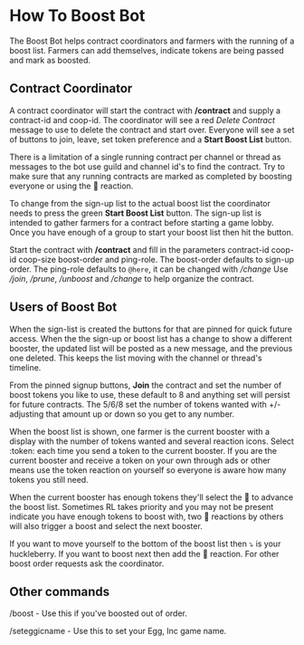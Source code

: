 # How To Boost Bot

The Boost Bot helps contract coordinators and farmers with the running of a boost list. Farmers can add themselves, indicate tokens are being passed and mark as boosted.

## Contract Coordinator

A contract coordinator will start the contract with **/contract** and supply a contract-id and coop-id.
The coordinator will see a red *Delete Contract* message to use to delete the contract and start over.
Everyone will see a set of buttons to join, leave, set token preference and a **Start Boost List** button.

There is a limitation of a single running contract per channel or thread as messages to the bot use guild and channel id's to find the contract. Try to make sure that any running contracts are marked as completed by boosting everyone or using the 🏁 reaction.

To change from the sign-up list to the actual boost list the coordinator needs to press the green **Start Boost List** button. The sign-up list is intended to gather farmers for a contract before starting a game lobby. Once you have enough of a group to start your boost list then hit the button.

Start the contract with **/contract** and fill in the parameters contract-id coop-id coop-size boost-order and ping-role. The boost-order defaults to sign-up order. The ping-role defaults to `@here`, it can be changed with */change*
Use */join*, */prune*, */unboost* and */change* to help organize the contract.

## Users of Boost Bot

When the sign-list is created the buttons for that are pinned for quick future access. When the the sign-up or boost list has a change to show a different booster, the updated list will be posted as a new message, and the previous one deleted. This keeps the list moving with the channel or thread's timeline.

From the pinned signup buttons, **Join** the contract and set the number of boost tokens you like to use, these default to 8 and anything set will persist for future contracts. The 5/6/8 set the number of tokens wanted with +/- adjusting that amount up or down so you get to any number.

When the boost list is shown, one farmer is the current booster with a display with the number of tokens wanted and several reaction icons. Select :token: each time you send a token to the current booster. If you are the current booster and receive a token on your own through ads or other means use the token reaction on yourself so everyone is aware how many tokens you still need.

When the current booster has enough tokens they'll select the :rocket: to advance the boost list. Sometimes RL takes priority and you may not be present indicate you have enough tokens to boost with, two :rocket: reactions by others will also trigger a boost and select the next booster.

If you want to move yourself to the bottom of the boost list then ⤵️ is your huckleberry. If you want to boost next then add the :toilet: reaction. For other boost order requests ask the coordinator.

## Other commands
/boost - Use this if you've boosted out of order.

/seteggicname - Use this to set your Egg, Inc game name.
